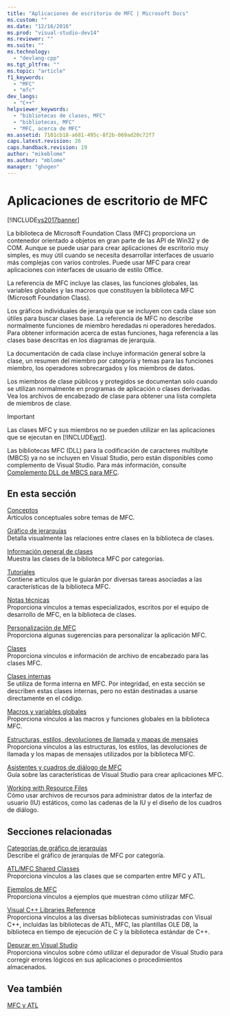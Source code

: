 ```yaml
---
title: "Aplicaciones de escritorio de MFC | Microsoft Docs"
ms.custom: ""
ms.date: "12/16/2016"
ms.prod: "visual-studio-dev14"
ms.reviewer: ""
ms.suite: ""
ms.technology: 
  - "devlang-cpp"
ms.tgt_pltfrm: ""
ms.topic: "article"
f1_keywords: 
  - "MFC"
  - "mfc"
dev_langs: 
  - "C++"
helpviewer_keywords: 
  - "bibliotecas de clases, MFC"
  - "bibliotecas, MFC"
  - "MFC, acerca de MFC"
ms.assetid: 7101cb18-a681-495c-8f2b-069ad20c72f7
caps.latest.revision: 26
caps.handback.revision: 19
author: "mikeblome"
ms.author: "mblome"
manager: "ghogen"
---
```

# Aplicaciones de escritorio de MFC
[!INCLUDE[vs2017banner](../assembler/inline/includes/vs2017banner.md)]

La biblioteca de Microsoft Foundation Class \(MFC\) proporciona un contenedor orientado a objetos en gran parte de las API de Win32 y de COM.  Aunque se puede usar para crear aplicaciones de escritorio muy simples, es muy útil cuando se necesita desarrollar interfaces de usuario más complejas con varios controles.  Puede usar MFC para crear aplicaciones con interfaces de usuario de estilo Office.  
  
 La referencia de MFC incluye las clases, las funciones globales, las variables globales y las macros que constituyen la biblioteca MFC \(Microsoft Foundation Class\).  
  
 Los gráficos individuales de jerarquía que se incluyen con cada clase son útiles para buscar clases base.  La referencia de MFC no describe normalmente funciones de miembro heredadas ni operadores heredados.  Para obtener información acerca de estas funciones, haga referencia a las clases base descritas en los diagramas de jerarquía.  
  
 La documentación de cada clase incluye información general sobre la clase, un resumen del miembro por categoría y temas para las funciones miembro, los operadores sobrecargados y los miembros de datos.  
  
 Los miembros de clase públicos y protegidos se documentan solo cuando se utilizan normalmente en programas de aplicación o clases derivadas.  Vea los archivos de encabezado de clase para obtener una lista completa de miembros de clase.  
  
> [!IMPORTANT]
>  Las clases MFC y sus miembros no se pueden utilizar en las aplicaciones que se ejecutan en [!INCLUDE[wrt](../atl/reference/includes/wrt_md.md)].  
>   
>  Las bibliotecas MFC \(DLL\) para la codificación de caracteres multibyte \(MBCS\) ya no se incluyen en Visual Studio, pero están disponibles como complemento de Visual Studio.  Para más información, consulte [Complemento DLL de MBCS para MFC](../mfc/mfc-mbcs-dll-add-on.md).  
  
## En esta sección  
 [Conceptos](../mfc/mfc-concepts.md)  
 Artículos conceptuales sobre temas de MFC.  
  
 [Gráfico de jerarquías](../mfc/hierarchy-chart.md)  
 Detalla visualmente las relaciones entre clases en la biblioteca de clases.  
  
 [Información general de clases](../mfc/class-library-overview.md)  
 Muestra las clases de la biblioteca MFC por categorías.  
  
 [Tutoriales](../mfc/walkthroughs-mfc.md)  
 Contiene artículos que le guiarán por diversas tareas asociadas a las características de la biblioteca MFC.  
  
 [Notas técnicas](../mfc/mfc-technical-notes.md)  
 Proporciona vínculos a temas especializados, escritos por el equipo de desarrollo de MFC, en la biblioteca de clases.  
  
 [Personalización de MFC](../mfc/customization-for-mfc.md)  
 Proporciona algunas sugerencias para personalizar la aplicación MFC.  
  
 [Clases](../mfc/reference/mfc-classes.md)  
 Proporciona vínculos e información de archivo de encabezado para las clases MFC.  
  
 [Clases internas](../mfc/reference/internal-classes.md)  
 Se utiliza de forma interna en MFC.  Por integridad, en esta sección se describen estas clases internas, pero no están destinadas a usarse directamente en el código.  
  
 [Macros y variables globales](../mfc/reference/mfc-macros-and-globals.md)  
 Proporciona vínculos a las macros y funciones globales en la biblioteca MFC.  
  
 [Estructuras, estilos, devoluciones de llamada y mapas de mensajes](../mfc/reference/structures-styles-callbacks-and-message-maps.md)  
 Proporciona vínculos a las estructuras, los estilos, las devoluciones de llamada y los mapas de mensajes utilizados por la biblioteca MFC.  
  
 [Asistentes y cuadros de diálogo de MFC](../mfc/reference/mfc-wizards-and-dialog-boxes.md)  
 Guía sobre las características de Visual Studio para crear aplicaciones MFC.  
  
 [Working with Resource Files](../mfc/working-with-resource-files.md)  
 Cómo usar archivos de recursos para administrar datos de la interfaz de usuario \(IU\) estáticos, como las cadenas de la IU y el diseño de los cuadros de diálogo.  
  
## Secciones relacionadas  
 [Categorías de gráfico de jerarquías](../mfc/hierarchy-chart-categories.md)  
 Describe el gráfico de jerarquías de MFC por categoría.  
  
 [ATL\/MFC Shared Classes](../atl-mfc-shared/atl-mfc-shared-classes.md)  
 Proporciona vínculos a las clases que se comparten entre MFC y ATL.  
  
 [Ejemplos de MFC](../top/visual-cpp-samples.md)  
 Proporciona vínculos a ejemplos que muestran cómo utilizar MFC.  
  
 [Visual C\+\+ Libraries Reference](http://msdn.microsoft.com/es-es/fec23c40-10c0-4857-9cdc-33a3b99b30ae)  
 Proporciona vínculos a las diversas bibliotecas suministradas con Visual C\+\+, incluidas las bibliotecas de ATL, MFC, las plantillas OLE DB, la biblioteca en tiempo de ejecución de C y la biblioteca estándar de C\+\+.  
  
 [Depurar en Visual Studio](../Topic/Debugging%20in%20Visual%20Studio.md)  
 Proporciona vínculos sobre cómo utilizar el depurador de Visual Studio para corregir errores lógicos en sus aplicaciones o procedimientos almacenados.  
  
## Vea también  
 [MFC y ATL](../mfc/mfc-and-atl.md)